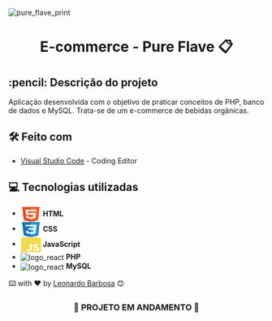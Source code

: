 ![pure_flave_print](https://github.com/leonardojpereira/pure_flave_php/assets/87662269/d500db0d-2c57-416b-b7b0-3a4ef6186ec2)

<h1 align="center">
 E-commerce - Pure Flave 📋
</h1>

<h2>
  :pencil: Descrição do projeto
</h2>

<p>
Aplicação desenvolvida com o objetivo de praticar conceitos de PHP, banco de dados e MySQL. Trata-se de um e-commerce de bebidas orgânicas.
</p>

## 🛠️ Feito com
* [Visual Studio Code](https://code.visualstudio.com) - Coding Editor

## 💻 Tecnologias utilizadas
- <img align="center" alt="leo-HTML" height="30" width="40" src="https://raw.githubusercontent.com/devicons/devicon/master/icons/html5/html5-original.svg"> **HTML**
- <img align="center" alt="leo-CSS" height="30" width="40" src="https://raw.githubusercontent.com/devicons/devicon/master/icons/css3/css3-original.svg"> **CSS**
- <img align="center" alt="leo-Js" height="30" width="40" src="https://raw.githubusercontent.com/devicons/devicon/master/icons/javascript/javascript-plain.svg"> **JavaScript**
- <img align="center" alt="logo_react" height="40" width="50" src="https://cdn.jsdelivr.net/gh/devicons/devicon/icons/php/php-original.svg"> **PHP**
- <img align="center" alt="logo_react" height="40" width="50" src="https://cdn.jsdelivr.net/gh/devicons/devicon/icons/php/php-original.svg"> **MySQL**

⌨️ with ❤️ by [Leonardo Barbosa](https://github.com/leonardojpereira) 😊

<h3 align="center">
  
  :construction: PROJETO EM ANDAMENTO :construction:
  
</h3>
